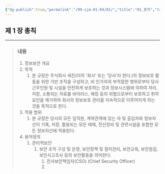 ```yaml
---
{"dg-publish":true,"permalink":"/99-sjm-01-04/01/","title":"01_총칙","tags":["정보보안관리규정","보안","세진보안"],"noteIcon":"","created":"","updated":""}
---
```


## 제 1 장 총칙

---
> ### 내용
> 1. 정보보안 개요
> 	1. 목적
> 		1. 본 규정은 주식회사 세진(이하 '회사' 또는 '당사'라 한다.)의 정보보호 활동을 위한 기반 조직을 구성하고, 비 인가자의 부적절한 행위로부터 당사 근무인원 및 시설을 안전하게 보호하는 것과 정보시스템에 의하여 처리, 저장, 소통되는 자료를 바이러스, 해킹 등의 위협으로부터 보호하고 취약요인을 제거하여 회사의 정보보호 관리를 지속적으로 이루어지게 하는 것을 목적으로 한다.
> 	2. 적용 범위
> 		1. 본 규정은 당사의 모든 임직원, 계약관계에 있는 자 및 출입자와 정보자산이 기록, 저장, 활용되는 모든 매체, 전산장비 및 관련시설을 포함한 모든 정보자산에 적용된다.
> 	3. 용어정의 
> 		1. 관리적보안
> 			1. 보안 조직 구성 및 운영, 보안정책 및 절차관리, 보안교육, 보안점검, 보안사고조사 등의 보안활동을 의미한다.
> 				1. 전사보안책임자(CSO) (Chief Security Officer) 
> 				2. 


